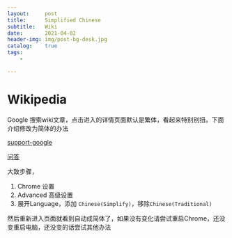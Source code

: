 ```yaml
---
layout:     post
title:      Simplified Chinese
subtitle:   Wiki
date:       2021-04-02
header-img: img/post-bg-desk.jpg
catalog:    true
tags:
    - 

---
```


# Wikipedia

Google 搜索wiki文章，点击进入的详情页面默认是繁体，看起来特别别扭。下面介绍修改为简体的办法

[support-google](https://support.google.com/chrome/answer/173424?co=GENIE.Platform%3DDesktop&hl=en#zippy=%2Crequest-translation-or-turn-translation-off)


[问答](https://qastack.cn/webapps/22038/how-to-make-simplified-chinese-preferences-on-wikipedia-stick)

大致步骤，

1. Chrome 设置
2. Advanced 高级设置
3. 展开Language，添加 `Chinese(Simplify)`，移除`Chinese(Traditional)`

然后重新进入页面就看到自动成简体了，如果没有变化请尝试重启Chrome，还没变重启电脑，还没变的话尝试其他办法

